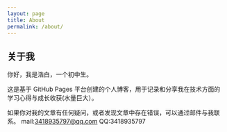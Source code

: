 ```yaml
---
layout: page
title: About
permalink: /about/
---
```


## 关于我

你好，我是浩白，一个初中生。

这是基于 GitHub Pages 平台创建的个人博客，用于记录和分享我在技术方面的学习心得与成长收获(水量巨大）。

如果你对我的文章有任何疑问，或者发现文章中存在错误，可以通过邮件与我联系。
mail:3418935797@qq.com      QQ:3418935797
